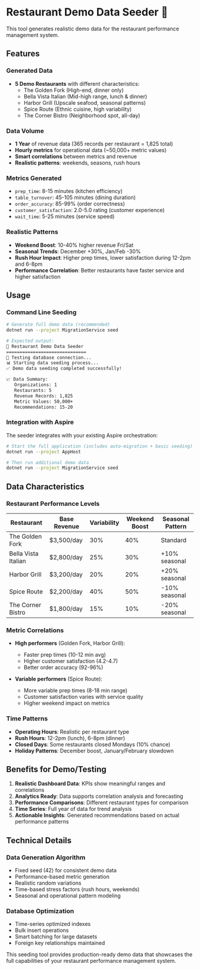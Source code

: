# Restaurant Demo Data Seeder 🌱

This tool generates realistic demo data for the restaurant performance management system.

## Features

### Generated Data
- **5 Demo Restaurants** with different characteristics:
  - The Golden Fork (High-end, dinner only)
  - Bella Vista Italian (Mid-high range, lunch & dinner)
  - Harbor Grill (Upscale seafood, seasonal patterns)
  - Spice Route (Ethnic cuisine, high variability)
  - The Corner Bistro (Neighborhood spot, all-day)

### Data Volume
- **1 Year** of revenue data (365 records per restaurant = 1,825 total)
- **Hourly metrics** for operational data (~50,000+ metric values)
- **Smart correlations** between metrics and revenue
- **Realistic patterns**: weekends, seasons, rush hours

### Metrics Generated
- `prep_time`: 8-15 minutes (kitchen efficiency)
- `table_turnover`: 45-105 minutes (dining duration)
- `order_accuracy`: 85-99% (order correctness)
- `customer_satisfaction`: 2.0-5.0 rating (customer experience)
- `wait_time`: 5-25 minutes (service speed)

### Realistic Patterns
- **Weekend Boost**: 10-40% higher revenue Fri/Sat
- **Seasonal Trends**: December +30%, Jan/Feb -30%
- **Rush Hour Impact**: Higher prep times, lower satisfaction during 12-2pm and 6-8pm
- **Performance Correlation**: Better restaurants have faster service and higher satisfaction

## Usage

### Command Line Seeding
```bash
# Generate full demo data (recommended)
dotnet run --project MigrationService seed

# Expected output:
🌱 Restaurant Demo Data Seeder
==============================
🔗 Testing database connection...
📊 Starting data seeding process...
✅ Demo data seeding completed successfully!

📈 Data Summary:
   Organizations: 1
   Restaurants: 5
   Revenue Records: 1,825
   Metric Values: 50,000+
   Recommendations: 15-20
```

### Integration with Aspire
The seeder integrates with your existing Aspire orchestration:

```bash
# Start the full application (includes auto-migration + basic seeding)
dotnet run --project AppHost

# Then run additional demo data
dotnet run --project MigrationService seed
```

## Data Characteristics

### Restaurant Performance Levels
| Restaurant | Base Revenue | Variability | Weekend Boost | Seasonal Pattern |
|------------|-------------|------------|---------------|------------------|
| The Golden Fork | $3,500/day | 30% | 40% | Standard |
| Bella Vista Italian | $2,800/day | 25% | 30% | +10% seasonal |
| Harbor Grill | $3,200/day | 20% | 20% | +20% seasonal |
| Spice Route | $2,200/day | 40% | 50% | -10% seasonal |
| The Corner Bistro | $1,800/day | 15% | 10% | -20% seasonal |

### Metric Correlations
- **High performers** (Golden Fork, Harbor Grill):
  - Faster prep times (10-12 min avg)
  - Higher customer satisfaction (4.2-4.7)
  - Better order accuracy (92-96%)

- **Variable performers** (Spice Route):
  - More variable prep times (8-18 min range)
  - Customer satisfaction varies with service quality
  - Higher weekend impact on metrics

### Time Patterns
- **Operating Hours**: Realistic per restaurant type
- **Rush Hours**: 12-2pm (lunch), 6-8pm (dinner)
- **Closed Days**: Some restaurants closed Mondays (10% chance)
- **Holiday Patterns**: December boost, January/February slowdown

## Benefits for Demo/Testing

1. **Realistic Dashboard Data**: KPIs show meaningful ranges and correlations
2. **Analytics Ready**: Data supports correlation analysis and forecasting
3. **Performance Comparisons**: Different restaurant types for comparison
4. **Time Series**: Full year of data for trend analysis
5. **Actionable Insights**: Generated recommendations based on actual performance patterns

## Technical Details

### Data Generation Algorithm
- Fixed seed (42) for consistent demo data
- Performance-based metric generation
- Realistic random variations
- Time-based stress factors (rush hours, weekends)
- Seasonal and operational pattern modeling

### Database Optimization
- Time-series optimized indexes
- Bulk insert operations
- Smart batching for large datasets
- Foreign key relationships maintained

This seeding tool provides production-ready demo data that showcases the full capabilities of your restaurant performance management system.